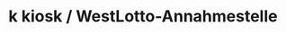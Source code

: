 ---
title: "k kiosk / WestLotto-Annahmestelle"
url: /euskirchen/k-kiosk-westlotto-annahmestelle/
shop: Lotterie
---